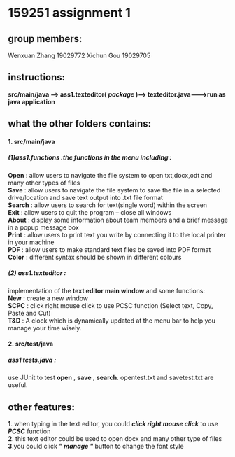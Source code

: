 ﻿# 159251 assignment 1
## group members:
 Wenxuan Zhang 19029772
 Xichun Gou 19029705

## instructions:
**src/main/java --> ass1.texteditor( *package* )--> texteditor.java--->run as java application**

## what the other folders contains:
#### 1. src/main/java
##### (1)ass1.functions :the functions in the menu including :<br>
**Open** : allow users to navigate the file system to open txt,docx,odt and many other types of files <br>
**Save** : allow users to navigate the file system to save the file in a selected drive/location and save text output into .txt file format<br>
**Search** : allow users to search for text(single word) within the screen<br>
**Exit** : allow users to quit the program – close all windows<br>
**About** : display some information about team members and a brief message in a popup message box<br>
**Print** : allow users to print text you write by connecting it to the local printer in your machine<br>
**PDF** : allow users to make standard text files be saved into PDF format<br>
**Color** : different syntax should be shown in different colours<br>

##### (2) ass1.texteditor : 
implementation of the **text editor main window** and some functions:<br>
**New** : create a new window<br>
**SCPC** : click right mouse click to use PCSC function (Select text, Copy, Paste and Cut)<br>
**T&D** : A clock which is dynamically updated at the menu bar to help you manage your time wisely.<br>
#### 2. src/test/java
##### ass1 tests.java :   <br>
use JUnit to test **open** , **save** , **search**.
opentest.txt and savetest.txt are useful.<br>

## other features:
**1**. when typing in the text editor, you could ***click right mouse click*** to use ***PCSC*** function<br>
**2**. this text editor could be used to open docx and many other type of files<br>
**3**.you could click ***" manage "*** button to change the font style<br>












